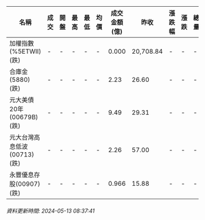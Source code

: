 | 名稱 | 成交 | 開盤 | 最高 | 最低 | 均價 | 成交金額(億) | 昨收 | 漲跌幅 | 漲跌 | 總量 | 昨量 | 振幅 |
| -------- | -------- | -------- | -------- |-------- | -------- | -------- |-------- |-------- |-------- | -------- | -------- |-------- |
|加權指數(%5ETWII) (跌)|-|-|-|-|-|0.000|20,708.84|-|-|-|-|0.00%|
|合庫金(5880) (跌)|-|-|-|-|-|2.23|26.60|-|-|-|-|0.00%|
|元大美債20年(00679B) (跌)|-|-|-|-|-|9.49|29.31|-|-|-|-|0.00%|
|元大台灣高息低波(00713) (跌)|-|-|-|-|-|2.26|57.00|-|-|-|-|0.00%|
|永豐優息存股(00907) (跌)|-|-|-|-|-|0.966|15.88|-|-|-|-|0.00%|
###### 資料更新時間: 2024-05-13 08:37:41
